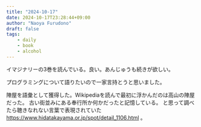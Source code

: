 ```yaml
---
title: "2024-10-17"
date: 2024-10-17T23:28:44+09:00
author: "Naoya Furudono"
draft: false
tags:
    - daily
    - book
    - alcohol
---
```


イマジナリーの3巻を読んでいる。良い。あんじゅうも続きが欲しい。

プログラミングについて語りたいので一家言持とうと思いました。

陣屋を語彙として獲得した。Wikipediaを読んで最初に浮かんだのは高山の陣屋だった。
古い街並みにある奉行所か何かだったと記憶している。
と思って調べたら聴きなれない言葉で表現されていた https://www.hidatakayama.or.jp/spot/detail_1106.html 。

